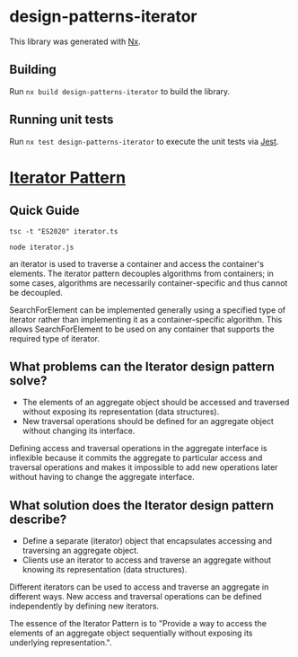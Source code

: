 # design-patterns-iterator

This library was generated with [Nx](https://nx.dev).

## Building

Run `nx build design-patterns-iterator` to build the library.

## Running unit tests

Run `nx test design-patterns-iterator` to execute the unit tests via [Jest](https://jestjs.io).

[Iterator Pattern](https://en.wikipedia.org/wiki/Iterator_pattern)
================================================================================

Quick Guide
--------------------------------------------------------------------------------
`tsc -t "ES2020" iterator.ts`

`node iterator.js`


an iterator is used to traverse a container and access the container's elements. The iterator pattern decouples algorithms from containers; in some cases, algorithms are necessarily container-specific and thus cannot be decoupled.

SearchForElement can be implemented generally using a specified type of iterator rather than implementing it as a container-specific algorithm. This allows SearchForElement to be used on any container that supports the required type of iterator.


What problems can the Iterator design pattern solve?
--------------------------------------------------------------------------------
- The elements of an aggregate object should be accessed and traversed without exposing its representation (data structures).
- New traversal operations should be defined for an aggregate object without changing its interface.

Defining access and traversal operations in the aggregate interface is inflexible because it commits the aggregate to particular access and traversal operations and makes it impossible to add new operations later without having to change the aggregate interface.


What solution does the Iterator design pattern describe?
--------------------------------------------------------------------------------
- Define a separate (iterator) object that encapsulates accessing and traversing an aggregate object.
- Clients use an iterator to access and traverse an aggregate without knowing its representation (data structures).

Different iterators can be used to access and traverse an aggregate in different ways.
New access and traversal operations can be defined independently by defining new iterators.

 The essence of the Iterator Pattern is to "Provide a way to access the elements of an aggregate object sequentially without exposing its underlying representation.".
